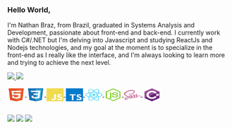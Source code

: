 ### Hello World,
I'm Nathan Braz, from Brazil, graduated in Systems Analysis and Development, passionate about front-end and back-end. I currently work with C#/.NET but I'm delving into Javascript and studying ReactJs and Nodejs technologies, and my goal at the moment is to specialize in the front-end as I really like the interface, and I'm always looking to learn more and trying to achieve the next level.


 <div>
  <a href="https://github.com/nathanbraz">
  <img height="180em" src="https://github-readme-stats.vercel.app/api?username=nathanbraz&show_icons=true&include_all_commits=true&count_private=true&theme=dracula"/>
  <img height="180em" src="https://github-readme-stats.vercel.app/api/top-langs/?username=nathanbraz&layout=compact&langs_count=7&theme=dark"/>
</div>
<div style="display: inline_block"><br>
  <img align="center" alt="nathanbraz-html" height="30" width="40" src="https://raw.githubusercontent.com/devicons/devicon/master/icons/html5/html5-original.svg">
  <img align="center" alt="nathanbraz-css" height="30" width="40" src="https://raw.githubusercontent.com/devicons/devicon/master/icons/css3/css3-original.svg">
  <img align="center" alt="nathanbraz-js" height="30" width="40" src="https://raw.githubusercontent.com/devicons/devicon/master/icons/javascript/javascript-plain.svg">
  <img align="center" alt="nathanbraz-ts" height="30" width="40" src="https://raw.githubusercontent.com/devicons/devicon/master/icons/typescript/typescript-plain.svg">
  <img align="center" alt="nathanbraz-react" height="30" width="40" src="https://raw.githubusercontent.com/devicons/devicon/master/icons/react/react-original.svg">
  <img align="center" alt="nathanbraz-react" height="30" width="40" src="https://raw.githubusercontent.com/devicons/devicon/master/icons/nodejs/nodejs-original.svg"> 
  <img align="center" alt="nathanbraz-saas" height="30" width="40" src="https://raw.githubusercontent.com/devicons/devicon/master/icons/sass/sass-original.svg">
  <img align="center" alt="nathanbraz-csharp" height="30" width="40" src="https://raw.githubusercontent.com/devicons/devicon/master/icons/csharp/csharp-original.svg">
</div>

##

<div> 
  <a href = "mailto:nathanbrz09@gmail.com"><img src="https://img.shields.io/badge/-Gmail-%23333?style=for-the-badge&logo=gmail&logoColor=white" target="_blank"></a>
  <a href="https://www.linkedin.com/in/nathanbraz" target="_blank"><img src="https://img.shields.io/badge/-LinkedIn-%230077B5?style=for-the-badge&logo=linkedin&logoColor=white" target="_blank"></a> 
  <a href="https://discord.gg/hserPQZ6z7" target="_blank"><img src="https://img.shields.io/badge/Discord-7289DA?style=for-the-badge&logo=discord&logoColor=white" target="_blank"></a> 
</div>
